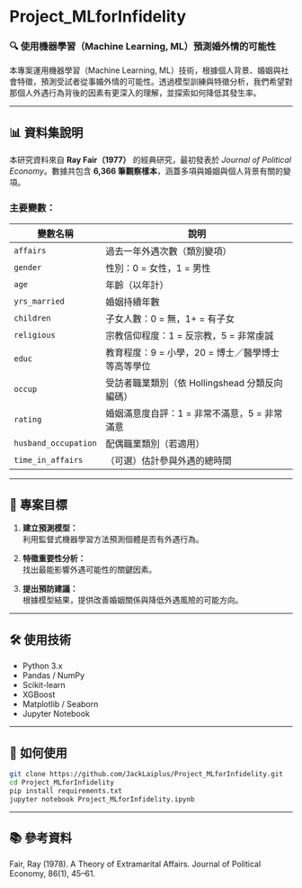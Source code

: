 # Project_MLforInfidelity

### 🔍 使用機器學習（Machine Learning, ML）預測婚外情的可能性

本專案運用機器學習（Machine Learning, ML）技術，根據個人背景、婚姻與社會特徵，預測受試者從事婚外情的可能性。透過模型訓練與特徵分析，我們希望對那個人外遇行為背後的因素有更深入的理解，並探索如何降低其發生率。

---

## 📊 資料集說明

本研究資料來自 **Ray Fair（1977）** 的經典研究，最初發表於 *Journal of Political Economy*。數據共包含 **6,366 筆觀察樣本**，涵蓋多項與婚姻與個人背景有關的變項。

### 主要變數：

| 變數名稱             | 說明                                                                  |
|----------------------|-------------------------------------------------------------------------|
| `affairs`            | 過去一年外遇次數（類別變項）                                            |
| `gender`             | 性別：0 = 女性，1 = 男性                                               |
| `age`                | 年齡（以年計）                                                         |
| `yrs_married`        | 婚姻持續年數                                                            |
| `children`           | 子女人數：0 = 無，1+ = 有子女                                          |
| `religious`          | 宗教信仰程度：1 = 反宗教，5 = 非常虔誠                                 |
| `educ`               | 教育程度：9 = 小學，20 = 博士／醫學博士等高等學位                      |
| `occup`              | 受訪者職業類別（依 Hollingshead 分類反向編碼）                         |
| `rating`             | 婚姻滿意度自評：1 = 非常不滿意，5 = 非常滿意                           |
| `husband_occupation` | 配偶職業類別（若適用）                                                  |
| `time_in_affairs`    | （可選）估計參與外遇的總時間                                           |

---

## 🎯 專案目標

1. **建立預測模型：**  
   利用監督式機器學習方法預測個體是否有外遇行為。

2. **特徵重要性分析：**  
   找出最能影響外遇可能性的關鍵因素。

3. **提出預防建議：**  
   根據模型結果，提供改善婚姻關係與降低外遇風險的可能方向。

---

## 🛠️ 使用技術

- Python 3.x
- Pandas / NumPy
- Scikit-learn
- XGBoost 
- Matplotlib / Seaborn
- Jupyter Notebook

---

## 🚀 如何使用

```bash
git clone https://github.com/JackLaiplus/Project_MLforInfidelity.git
cd Project_MLforInfidelity
pip install requirements.txt
jupyter notebook Project_MLforInfidelity.ipynb
```

---

## 📚 參考資料

Fair, Ray (1978). A Theory of Extramarital Affairs. Journal of Political Economy, 86(1), 45–61.



